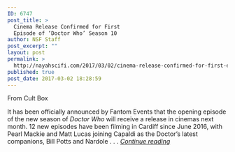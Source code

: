 ```yaml
---
ID: 6747
post_title: >
  Cinema Release Confirmed for First
  Episode of ‘Doctor Who’ Season 10
author: NSF Staff
post_excerpt: ""
layout: post
permalink: >
  http://nayahscifi.com/2017/03/02/cinema-release-confirmed-for-first-episode-of-doctor-who-season-10/
published: true
post_date: 2017-03-02 18:28:59
---
```

From Cult Box

It has been officially announced by Fantom Events that the opening episode of the new season of <em>Doctor Who</em> will receive a release in cinemas next month. 12 new episodes have been filming in Cardiff since June 2016, with Pearl Mackie and Matt Lucas joining Capaldi as the Doctor’s latest companions, Bill Potts and Nardole . . . <a href="http://www.cultbox.co.uk/news/headlines/cinema-release-confirmed-for-first-episode-of-doctor-who-season-10"><em>Continue reading</em></a>